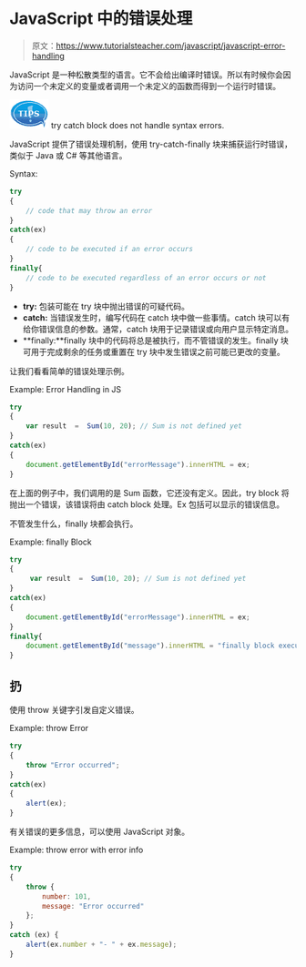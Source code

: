 # JavaScript 中的错误处理

> 原文：<https://www.tutorialsteacher.com/javascript/javascript-error-handling>

JavaScript 是一种松散类型的语言。它不会给出编译时错误。所以有时候你会因为访问一个未定义的变量或者调用一个未定义的函数而得到一个运行时错误。

![](img/751bca76a769f8ad315ebee3fdf7d98e.png)  try catch block does not handle syntax errors.

JavaScript 提供了错误处理机制，使用 try-catch-finally 块来捕获运行时错误，类似于 Java 或 C# 等其他语言。

Syntax:

```js
try
{
    // code that may throw an error
}
catch(ex)
{
    // code to be executed if an error occurs
}
finally{
    // code to be executed regardless of an error occurs or not
}

```

*   **try:** 包装可能在 try 块中抛出错误的可疑代码。
*   **catch:** 当错误发生时，编写代码在 catch 块中做一些事情。catch 块可以有给你错误信息的参数。通常，catch 块用于记录错误或向用户显示特定消息。
*   **finally:**finally 块中的代码将总是被执行，而不管错误的发生。finally 块可用于完成剩余的任务或重置在 try 块中发生错误之前可能已更改的变量。

让我们看看简单的错误处理示例。

Example: Error Handling in JS

```js
try
{
    var result  =  Sum(10, 20); // Sum is not defined yet
}
catch(ex)
{
    document.getElementById("errorMessage").innerHTML = ex;
} 
```

在上面的例子中，我们调用的是 Sum 函数，它还没有定义。因此，try block 将抛出一个错误，该错误将由 catch block 处理。Ex 包括可以显示的错误信息。

不管发生什么，finally 块都会执行。

Example: finally Block

```js
try
{
     var result  =  Sum(10, 20); // Sum is not defined yet
}
catch(ex)
{
    document.getElementById("errorMessage").innerHTML = ex;
}
finally{
    document.getElementById("message").innerHTML = "finally block executed";
} 
```

## 扔

使用 throw 关键字引发自定义错误。

Example: throw Error

```js
try
{
    throw "Error occurred";
}
catch(ex)
{
    alert(ex);
} 
```

有关错误的更多信息，可以使用 JavaScript 对象。

Example: throw error with error info

```js
try 
{
    throw {
        number: 101,
        message: "Error occurred"
    };
}
catch (ex) {
    alert(ex.number + "- " + ex.message);
} 
```